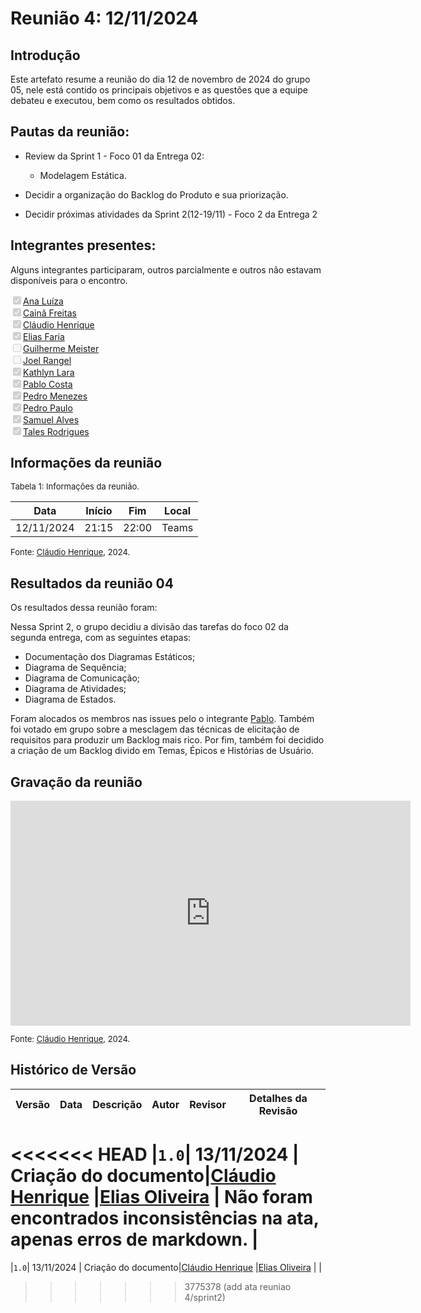 
# Reunião 4: 12/11/2024

## Introdução


Este artefato resume a reunião do dia 12 de novembro de 2024 do grupo 05, nele está contido os principais objetivos e as questões que a equipe debateu e executou, bem como os resultados obtidos.


## Pautas da reunião:

- Review da Sprint 1 - Foco 01 da Entrega 02:
  - Modelagem Estática.

- Decidir a organização do Backlog do Produto e sua priorização.
- Decidir próximas atividades da Sprint 2(12-19/11) - Foco 2 da Entrega 2


## Integrantes presentes:

Alguns integrantes participaram, outros parcialmente e outros não estavam disponíveis para o encontro.

<label><input type="checkbox" checked disabled>[Ana Luíza](https://github.com/analufernanndess)</label><br>
<label><input type="checkbox" checked disabled>[Cainã Freitas](https://github.com/freitasc)</label><br>
<label><input type="checkbox" checked disabled>[Cláudio Henrique](https://github.com/claudiohsc)</label><br>
<label><input type="checkbox" checked disabled>[Elias Faria](https://github.com/EliasOliver21)</label><br>
<label><input type="checkbox" unchecked disabled>[Guilherme Meister](https://github.com/gmeister18)</label><br>
<label><input type="checkbox" unchecked disabled>[Joel Rangel](https://github.com/JoelSRangel)</label><br>
<label><input type="checkbox" checked disabled>[Kathlyn Lara](https://github.com/klmurussi)</label><br>
<label><input type="checkbox" checked disabled>[Pablo Costa](https://github.com/pabloheika)</label><br>
<label><input type="checkbox" checked disabled>[Pedro Menezes](https://github.com/pedro-rodiguero)</label><br>
<label><input type="checkbox" checked disabled>[Pedro Paulo](https://github.com/pabloheika)</label><br>
<label><input type="checkbox" checked disabled>[Samuel Alves](https://github.com/samuelalvess)</label><br>
<label><input type="checkbox" checked disabled>[Tales Rodrigues](https://github.com/TalesRG)</label><br>



## Informações da reunião

<font size="2" >
<p> Tabela 1: Informações da reunião. </p>
</font>

| Data | Início | Fim | Local |
|:-:|:-:|:-:|:-:|
| 12/11/2024  | 21:15 | 22:00  | Teams |

<font size="2" >

<p> 

  Fonte: [Cláudio Henrique][ClaudioGH], 2024. 
</p>

</font>

## Resultados da reunião 04

Os resultados dessa reunião foram:

Nessa Sprint 2, o grupo decidiu a divisão das tarefas do foco 02 da segunda entrega, com as seguintes etapas: 

- Documentação dos Diagramas Estáticos;
- Diagrama de Sequência;
- Diagrama de Comunicação;
- Diagrama de Atividades;
- Diagrama de Estados.

Foram alocados os membros nas issues pelo o integrante [Pablo][PabloGH]. Também foi votado em grupo sobre a mesclagem das técnicas de elicitação de requisitos para produzir um Backlog mais rico. Por fim, também foi decidido a criação de um Backlog divido em Temas, Épicos e Histórias de Usuário.


## Gravação da reunião

<iframe src="https://unbbr.sharepoint.com/sites/Grupo5-ArqDSW2024.2/_layouts/15/embed.aspx?UniqueId=964c18da-9904-4ba2-8f0a-c0ed30920756&embed=%7B%22ust%22%3Atrue%2C%22hv%22%3A%22CopyEmbedCode%22%7D&referrer=StreamWebApp&referrerScenario=EmbedDialog.Create" width="640" height="360" frameborder="0" scrolling="no" allowfullscreen title="Reunião em _General_-20241112_211327-Gravação de Reunião.mp4"></iframe>

<font size="2" >

<p> 

  Fonte: [Cláudio Henrique][ClaudioGH], 2024. 
</p>

</font>

## Histórico de Versão

| Versão | Data | Descrição | Autor | Revisor|Detalhes da Revisão|
|:-:|:-:|:-:|:-:|:-:|:--:|
<<<<<<< HEAD
|`1.0`| 13/11/2024 | Criação do documento|[Cláudio Henrique][ClaudioGH]   |[Elias Oliveira][EliasGH] | Não foram encontrados inconsistências na ata, apenas erros de markdown.  |
=======
|`1.0`| 13/11/2024 | Criação do documento|[Cláudio Henrique][ClaudioGH]   |[Elias Oliveira][EliasGH] | |
>>>>>>> 3775378 (add ata reuniao 4/sprint2)

[AnaGH]: https://github.com/analufernanndess
[CainaGH]: https://github.com/freitasc
[ClaudioGH]: https://github.com/claudiohsc
[EliasGH]: https://github.com/EliasOliver21
[GuilhermeGH]: https://github.com/gmeister18
[JoelGH]: https://github.com/JoelSRangel
[KathlynGH]: https://github.com/klmurussi
[PabloGH]: https://github.com/pabloheika
[PedroRGH]: https://github.com/pedro-rodiguero
[PedroPGH]: https://github.com/Pedrin0030
[SamuelGH]: https://github.com/samuelalvess
[TalesGH]: https://github.com/TalesRG
